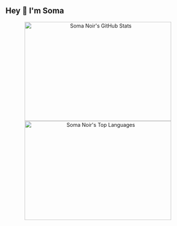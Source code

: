 ## Hey 👋 I'm Soma

<!--
**somanoir/somanoir** is a ✨ _special_ ✨ repository because its `README.md` (this file) appears on your GitHub profile.

Here are some ideas to get you started:

- 🔭 I’m currently working on ...
- 🌱 I’m currently learning ...
- 👯 I’m looking to collaborate on ...
- 🤔 I’m looking for help with ...
- 💬 Ask me about ...
- 📫 How to reach me: ...
- 😄 Pronouns: ...
- ⚡ Fun fact: ...
-->

<div align="center">
  <img alt="Soma Noir's GitHub Stats"  height=270 width="400px" src="https://github-readme-stats-delta-seven.vercel.app/api?username=somanoir&theme=panda&bg_color=00000000&card_width=290px&hide=issues,contribs&show=prs_merged&show_icons=true&hide_rank=true&include_all_commits=true" />
  <img alt="Soma Noir's Top Languages" height=270 width="400px" src="https://github-readme-stats-delta-seven.vercel.app/api/top-langs?username=somanoir&theme=panda&bg_color=00000000&card_width=295px&layout=compact" />
</div>
